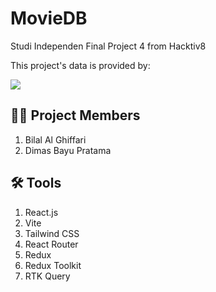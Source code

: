 # MovieDB
Studi Independen Final Project 4 from Hacktiv8

This project's data is provided by:

<a href="https://www.themoviedb.org"><img src="https://www.themoviedb.org/assets/2/v4/logos/v2/blue_short-8e7b30f73a4020692ccca9c88bafe5dcb6f8a62a4c6bc55cd9ba82bb2cd95f6c.svg"></a>

## 👨‍💻 Project Members
1. Bilal Al Ghiffari
2. Dimas Bayu Pratama

## 🛠 Tools
1. React.js
2. Vite
3. Tailwind CSS
4. React Router
5. Redux
6. Redux Toolkit
7. RTK Query
